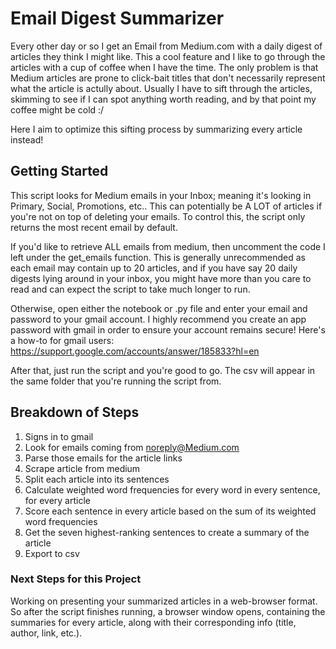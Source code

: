 # Email Digest Summarizer

Every other day or so I get an Email from Medium.com with a daily digest of articles they think I might like.
This a cool feature and I like to go through the articles with a cup of coffee when I have the time. The only problem is
that Medium articles are prone to click-bait titles that don't necessarily represent what the article is actully about.
Usually I have to sift through the articles, skimming to see if I can spot anything worth reading, and by that point my coffee might be cold :/

Here I aim to optimize this sifting process by summarizing every article instead!

## Getting Started
This script looks for Medium emails in your Inbox; meaning it's looking in Primary, Social, Promotions, etc.. This can potentially be A LOT of articles if you're not
on top of deleting your emails. To control this, the script only returns the most recent email by default. 

If you'd like to retrieve ALL emails from medium, then uncomment the code I left under the get_emails function. This is generally unrecommended as each email may contain up to 20 articles, and if you have say 20 daily digests lying around in your inbox, you might have more than you care to read and can expect the script to take much longer to run.

Otherwise, open either the notebook or .py file and enter your email and password to your gmail account. I highly recommend you create an app password with gmail in order to ensure your account remains secure! Here's a how-to for gmail users: https://support.google.com/accounts/answer/185833?hl=en

After that, just run the script and you're good to go. The csv will appear in the same folder that you're running the script from. 


## Breakdown of Steps

1. Signs in to gmail
2. Look for emails coming from noreply@Medium.com
3. Parse those emails for the article links
4. Scrape article from medium
5. Split each article into its sentences
6. Calculate weighted word frequencies for every word in every sentence, for every article
7. Score each sentence in every article based on the sum of its weighted word frequencies
8. Get the seven highest-ranking sentences to create a summary of the article
9. Export to csv


### Next Steps for this Project
Working on presenting your summarized articles in a web-browser format. So after the script finishes running, a browser window opens, containing the summaries for every article, along with their corresponding info (title, author, link, etc.).
